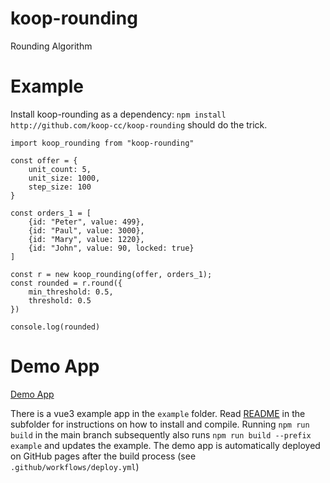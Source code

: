 # koop-rounding
Rounding Algorithm

# Example

Install koop-rounding as a dependency: `npm install http://github.com/koop-cc/koop-rounding` should do the trick.

```
import koop_rounding from "koop-rounding"

const offer = {
    unit_count: 5,
    unit_size: 1000,
    step_size: 100
}

const orders_1 = [
    {id: "Peter", value: 499},
    {id: "Paul", value: 3000},
    {id: "Mary", value: 1220},
    {id: "John", value: 90, locked: true}
]

const r = new koop_rounding(offer, orders_1);
const rounded = r.round({
    min_threshold: 0.5,
    threshold: 0.5
})

console.log(rounded)
```


# Demo App

[Demo App](//koop-cc.github.io/koop-rounding)

There is a vue3 example app in the `example` folder. Read [README](//github.com/koop-cc/koop-rounding/tree/main/example/README.md) in the subfolder for instructions on how to install and compile. Running `npm run build` in the main branch subsequently also runs `npm run build --prefix example` and updates the example. The demo app is automatically deployed on GitHub pages after the build process (see `.github/workflows/deploy.yml`)